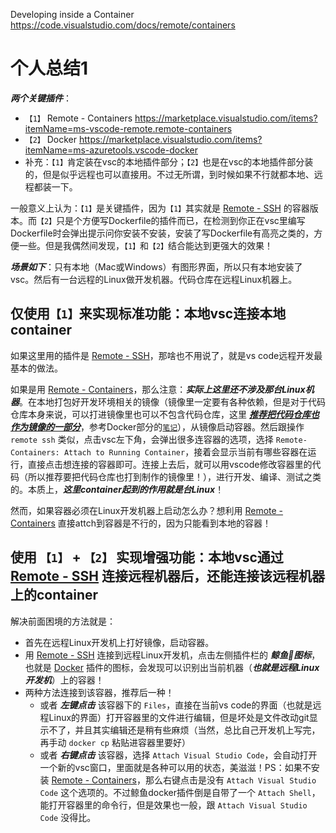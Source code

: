 
Developing inside a Container https://code.visualstudio.com/docs/remote/containers

# 个人总结1

***两个关键插件***：
- `【1】` Remote - Containers https://marketplace.visualstudio.com/items?itemName=ms-vscode-remote.remote-containers
- `【2】` Docker https://marketplace.visualstudio.com/items?itemName=ms-azuretools.vscode-docker
- 补充：`【1】`肯定装在vsc的本地插件部分；`【2】`也是在vsc的本地插件部分装的，但是似乎远程也可以直接用。不过无所谓，到时候如果不行就都本地、远程都装一下。

一般意义上认为：`【1】`是关键插件，因为`【1】`其实就是 [Remote - SSH](https://marketplace.visualstudio.com/items?itemName=ms-vscode-remote.remote-ssh) 的容器版本。而`【2】`只是个方便写Dockerfile的插件而已，在检测到你正在vsc里编写Dockerfile时会弹出提示问你安装不安装，安装了写Dockerfile有高亮之类的，方便一些。但是我偶然间发现，`【1】`和`【2】`结合能达到更强大的效果！

***场景如下***：只有本地（Mac或Windows）有图形界面，所以只有本地安装了vsc。然后有一台远程的Linux做开发机器。代码仓库在远程Linux机器上。

## 仅使用`【1】`来实现标准功能：本地vsc连接本地container

如果这里用的插件是 [Remote - SSH]()，那啥也不用说了，就是vs code远程开发最基本的做法。

如果是用 [Remote - Containers]()，那么注意：***实际上这里还不涉及那台Linux机器***。在本地打包好开发环境相关的镜像（镜像里一定要有各种依赖，但是对于代码仓库本身来说，可以打进镜像里也可以不包含代码仓库，这里 ***<ins>推荐把代码仓库也作为镜像的一部分</ins>***，参考Docker部分的[`笔记`](../../../../new_trends/Docker/articles/article1.md)），从镜像启动容器。然后跟操作 `remote ssh` 类似，点击vsc左下角，会弹出很多连容器的选项，选择 `Remote-Containers: Attach to Running Container`，接着会显示当前有哪些容器在运行，直接点击想连接的容器即可。连接上去后，就可以用vscode修改容器里的代码（所以推荐要把代码仓库也打到制作的镜像里！），进行开发、编译、测试之类的。本质上，***这里container起到的作用就是台Linux***！

然而，如果容器必须在Linux开发机器上启动怎么办？想利用 [Remote - Containers]() 直接attch到容器是不行的，因为只能看到本地的容器！

## 使用 `【1】` + `【2】` 实现增强功能：本地vsc通过 [Remote - SSH](https://marketplace.visualstudio.com/items?itemName=ms-vscode-remote.remote-ssh) 连接远程机器后，还能连接该远程机器上的container

解决前面困境的方法就是：
- 首先在远程Linux开发机上打好镜像，启动容器。
- 用 [Remote - SSH]() 连接到远程Linux开发机，点击左侧插件栏的 ***鲸鱼🐳图标***，也就是 [Docker]() 插件的图标，会发现可以识别出当前机器（***也就是远程Linux开发机***）上的容器！
- 两种方法连接到该容器，推荐后一种！
  * 或者 ***左键点击*** 该容器下的 `Files`，直接在当前vs code的界面（也就是远程Linux的界面）打开容器里的文件进行编辑，但是坏处是文件改动git显示不了，并且其实编辑还是稍有些麻烦（当然，总比自己开发机上写完，再手动 `docker cp` 粘贴进容器里要好）
  * 或者 ***右键点击*** 该容器，选择 `Attach Visual Studio Code`，会自动打开一个新的vsc窗口，里面就是各种可以用的状态，美滋滋！PS：如果不安装 [Remote - Containers]()，那么右键点击是没有 `Attach Visual Studio Code` 这个选项的。不过鲸鱼docker插件倒是自带了一个 `Attach Shell`，能打开容器里的命令行，但是效果也一般，跟 `Attach Visual Studio Code` 没得比。
